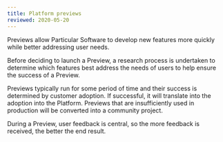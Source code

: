 ```yaml
---
title: Platform previews
reviewed: 2020-05-20
---
```


Previews allow Particular Software to develop new features more quickly while better addressing user needs.

Before deciding to launch a Preview, a research process is undertaken to determine which features best address the needs of users to help ensure the success of a Preview.

Previews typically run for some period of time and their success is determined by customer adoption. If successful, it will translate into the adoption into the Platform. Previews that are insufficiently used in production will be converted into a community project.

During a Preview, user feedback is central, so the more feedback is received, the better the end result. 
